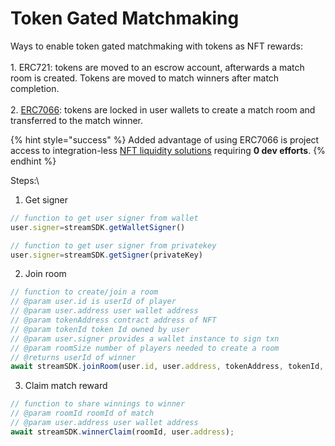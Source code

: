 # Token Gated Matchmaking

Ways to enable token gated matchmaking with tokens as NFT rewards:\
\
1\. ERC721: tokens are moved to an escrow account, afterwards a match room is created. Tokens are moved to match winners after match completion.\
\
2\. [ERC7066](https://eips.ethereum.org/EIPS/eip-7066): tokens are locked in user wallets to create a match room and transferred to the match winner.

{% hint style="success" %}
Added advantage of using ERC7066 is project access to integration-less [NFT liquidity solutions](../../../streamnft-protocol/web3-gaming-services/matchmaking/broken-reference/) requiring **0 dev efforts**.
{% endhint %}

Steps:\\

1. Get signer

```javascript
// function to get user signer from wallet
user.signer=streamSDK.getWalletSigner()
```

```javascript
// function to get user signer from privatekey
user.signer=streamSDK.getSigner(privateKey)
```

2. Join room

```javascript
// function to create/join a room
// @param user.id is userId of player
// @param user.address user wallet address
// @param tokenAddress contract address of NFT
// @param tokenId token Id owned by user
// @param user.signer provides a wallet instance to sign txn
// @param roomSize number of players needed to create a room
// @returns userId of winner
await streamSDK.joinRoom(user.id, user.address, tokenAddress, tokenId, user.signer, roomSize) returns {roomId,userId}
```

3. Claim match reward

```javascript
// function to share winnings to winner
// @param roomId roomId of match
// @param user.address user wallet address
await streamSDK.winnerClaim(roomId, user.address);
```
